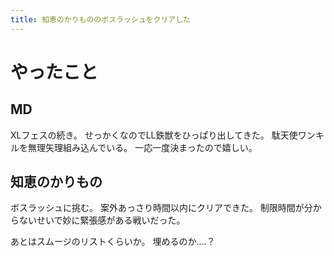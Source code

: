 ```yaml
---
title: 知恵のかりもののボスラッシュをクリアした
---
```


# やったこと

## MD

XLフェスの続き。
せっかくなのでLL鉄獣をひっぱり出してきた。
駄天使ワンキルを無理矢理組み込んでいる。
一応一度決まったので嬉しい。

## 知恵のかりもの

ボスラッシュに挑む。
案外あっさり時間以内にクリアできた。
制限時間が分からないせいで妙に緊張感がある戦いだった。

あとはスムージのリストくらいか。
埋めるのか‥‥？

